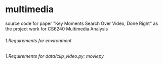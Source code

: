 # multimedia
source code for paper "Key Moments Search Over Video, Done Right" as the project work for CS6240 Multimedia Analysis 

###### 1.Requirements for environment
###### 1.Requirements for data/clip_video.py: moviepy
